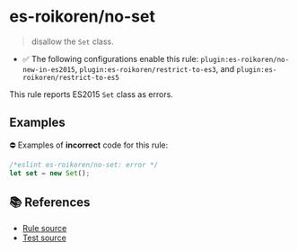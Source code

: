 # es-roikoren/no-set
> disallow the `Set` class.

- ✅ The following configurations enable this rule: `plugin:es-roikoren/no-new-in-es2015`, `plugin:es-roikoren/restrict-to-es3`, and `plugin:es-roikoren/restrict-to-es5`

This rule reports ES2015 `Set` class as errors.

## Examples

⛔ Examples of **incorrect** code for this rule:

```js
/*eslint es-roikoren/no-set: error */
let set = new Set();
```

## 📚 References

- [Rule source](https://github.com/roikoren755/eslint-plugin-es/blob/v2.0.10/src/rules/no-set.ts)
- [Test source](https://github.com/roikoren755/eslint-plugin-es/blob/v2.0.10/tests/src/rules/no-set.ts)
